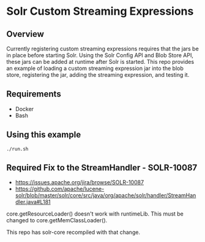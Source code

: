 # Solr Custom Streaming Expressions

## Overview
Currently registering custom streaming expressions requires that the jars be in place before starting Solr. Using the Solr Config API and Blob Store API, these jars can be added at runtime after Solr is started. This repo provides an example of loading a custom streaming expression jar into the blob store, registering the jar, adding the streaming expression, and testing it.

## Requirements
* Docker
* Bash

## Using this example
`./run.sh`

## Required Fix to the StreamHandler - SOLR-10087
* https://issues.apache.org/jira/browse/SOLR-10087
* https://github.com/apache/lucene-solr/blob/master/solr/core/src/java/org/apache/solr/handler/StreamHandler.java#L181

core.getResourceLoader() doesn't work with runtimeLib. This must be changed to core.getMemClassLoader().

This repo has solr-core recompiled with that change.

